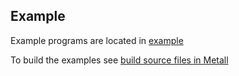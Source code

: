 ## Example

Example programs are located in [example](https://github.com/LLNL/metall/tree/master/example)

To build the examples see [build source files in Metall](../advanced_build/cmake.md)